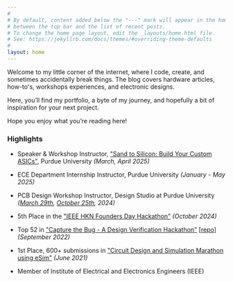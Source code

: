 ```yaml
---
#
# By default, content added below the "---" mark will appear in the home page
# between the top bar and the list of recent posts.
# To change the home page layout, edit the _layouts/home.html file.
# See: https://jekyllrb.com/docs/themes/#overriding-theme-defaults
#
layout: home
---
```


Welcome to my little corner of the internet, where I code, create, and sometimes accidentally break things. The blog covers hardware articles, how-to's, workshops experiences, and electronic designs. 

Here, you’ll find my portfolio, a byte of my journey, and hopefully a bit of inspiration for your next project.

Hope you enjoy what you’re reading here!

### Highlights

- Speaker & Workshop Instructor, ["Sand to Silicon: Build Your Custom ASICs"](https://www.linkedin.com/posts/activity-7322883938060828672-fHcn/?utm_source=share&utm_medium=member_desktop&rcm=ACoAACyJs6IBHF0R8VMjlhgjaOi-3OXpyN-R9vs), Purdue University *(March, April 2025)*

- ECE Department Internship Instructor, Purdue University *(January - May 2025)*

- PCB Design Workshop Instructor, Design Studio at Purdue University *([March 29th](https://ikarthikmb.github.io/blog/2024-03-29-ieee-pcb-design-workshop-spring24.html), [October 25th](https://www.linkedin.com/posts/activity-7257959280723537920-fdZg?utm_source=share&utm_medium=member_desktop&rcm=ACoAACyJs6IBHF0R8VMjlhgjaOi-3OXpyN-R9vs), 2024)*

- 5th Place in the ["IEEE HKN Founders Day Hackathon"](https://hkn.ieee.org/news-and-announcements/2024/11/first-hkn-international-hackathon#:~:text=Coders%2C%20Jumbos%2C%20and-,Leo,-.) *(October 2024)*

- Top 52 in ["Capture the Bug - A Design Verification Hackathon"](https://www.linkedin.com/posts/activity-6975543672410886144-VcwP?utm_source=share&utm_medium=member_desktop&rcm=ACoAACyJs6IBHF0R8VMjlhgjaOi-3OXpyN-R9vs) [[repo](https://github.com/Ikarthikmb/ctb2023-challenges-Ikarthikmb)] *(September 2022)*

- 1st Place, 600+ submissions in ["Circuit Design and Simulation Marathon using eSim"](https://www.linkedin.com/posts/activity-6833789615363657728-py75?utm_source=share&utm_medium=member_desktop&rcm=ACoAACyJs6IBHF0R8VMjlhgjaOi-3OXpyN-R9vs) *(June 2021)*

- Member of Institute of Electrical and Electronics Engineers (IEEE)

